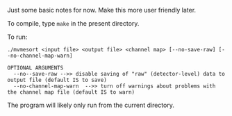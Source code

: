 Just some basic notes for now. Make this more user friendly later.

To compile, type `make` in the present directory.

To run:
```
./mvmesort <input file> <output file> <channel map> [--no-save-raw] [--no-channel-map-warn]

OPTIONAL ARGUMENTS
  --no--save-raw -->> disable saving of "raw" (detector-level) data to output file (default IS to save)
  --no-channel-map-warn  -->> turn off warnings about problems with the channel map file (default IS to warn)
```

The program will likely only run from the current directory.